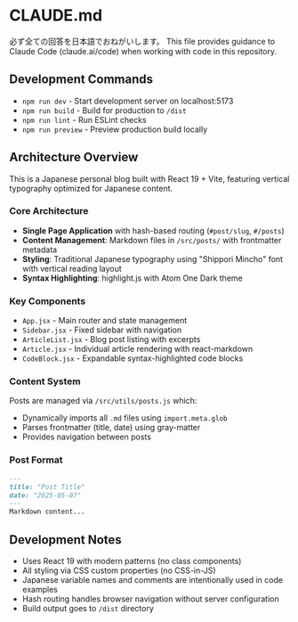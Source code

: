 # CLAUDE.md
必ず全ての回答を日本語でおねがいします。
This file provides guidance to Claude Code (claude.ai/code) when working with code in this repository.

## Development Commands

- `npm run dev` - Start development server on localhost:5173
- `npm run build` - Build for production to `/dist`
- `npm run lint` - Run ESLint checks
- `npm run preview` - Preview production build locally

## Architecture Overview

This is a Japanese personal blog built with React 19 + Vite, featuring vertical typography optimized for Japanese content.

### Core Architecture
- **Single Page Application** with hash-based routing (`#post/slug`, `#/posts`)
- **Content Management**: Markdown files in `/src/posts/` with frontmatter metadata
- **Styling**: Traditional Japanese typography using "Shippori Mincho" font with vertical reading layout
- **Syntax Highlighting**: highlight.js with Atom One Dark theme

### Key Components
- `App.jsx` - Main router and state management
- `Sidebar.jsx` - Fixed sidebar with navigation
- `ArticleList.jsx` - Blog post listing with excerpts
- `Article.jsx` - Individual article rendering with react-markdown
- `CodeBlock.jsx` - Expandable syntax-highlighted code blocks

### Content System
Posts are managed via `/src/utils/posts.js` which:
- Dynamically imports all `.md` files using `import.meta.glob`
- Parses frontmatter (title, date) using gray-matter
- Provides navigation between posts

### Post Format
```markdown
---
title: "Post Title"
date: "2025-05-07"
---
Markdown content...
```

## Development Notes

- Uses React 19 with modern patterns (no class components)
- All styling via CSS custom properties (no CSS-in-JS)
- Japanese variable names and comments are intentionally used in code examples
- Hash routing handles browser navigation without server configuration
- Build output goes to `/dist` directory
